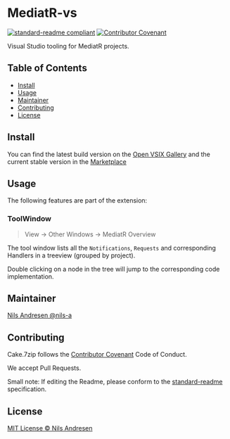 # MediatR-vs

[![standard-readme compliant][]][standard-readme]
[![Contributor Covenant][contrib-covenantimg]][contrib-covenant]

Visual Studio tooling for MediatR projects.

## Table of Contents

- [Install](#install)
- [Usage](#usage)
- [Maintainer](#maintainer)
- [Contributing](#contributing)
- [License](#license)

## Install

You can find the latest build version on the [Open VSIX Gallery](https://www.vsixgallery.com/extension/3a8c8d1d-7dd3-43ff-ac42-df24457b78fd)
and the current stable version in the [Marketplace](https://marketplace.visualstudio.com/items?itemName=...)

## Usage

The following features are part of the extension:

### ToolWindow

> View -> Other Windows -> MediatR Overview

The tool window lists all the `Notifications`, `Requests` and corresponding Handlers in a treeview (grouped by project).

Double clicking on a node in the tree will jump to the corresponding code implementation.

## Maintainer

[Nils Andresen @nils-a][maintainer]

## Contributing

Cake.7zip follows the [Contributor Covenant][contrib-covenant] Code of Conduct.

We accept Pull Requests.

Small note: If editing the Readme, please conform to the [standard-readme][] specification.

## License

[MIT License © Nils Andresen][license]

[standard-readme]: https://github.com/RichardLitt/standard-readme
[standard-readme compliant]: https://img.shields.io/badge/readme%20style-standard-brightgreen.svg?style=flat-square
[contrib-covenant]: https://www.contributor-covenant.org/version/2/0/code_of_conduct/
[contrib-covenantimg]: https://img.shields.io/badge/Contributor%20Covenant-v2.0%20adopted-ff69b4.svg
[maintainer]: https://github.com/nils-a
[license]: LICENSE.txt
